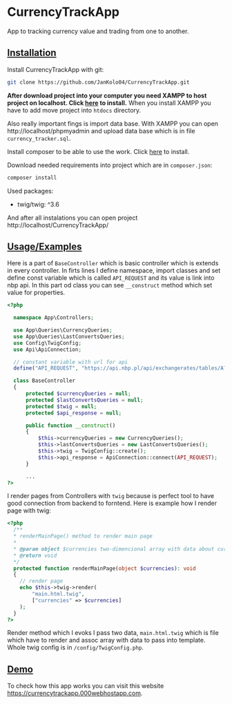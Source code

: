 
# CurrencyTrackApp

App to tracking currency value and trading from one to another.

## [Installation](#installation)

Install CurrencyTrackApp with git:

```bash
git clone https://github.com/JanKolo04/CurrencyTrackApp.git
```

**After download project into your computer you need XAMPP to host project on localhost. Click [here](https://www.apachefriends.org/pl/download.html) to install.** When you install XAMPP you have to add move project into `htdocs` directory.

Also really important fings is import data base. With XAMPP you can open http://localhost/phpmyadmin and upload data base which is in file `currency_tracker.sql`. 

Install composer to be able to use the work. Click [here](https://getcomposer.org/download/) to install.

Download needed requirements into project which are in `composer.json`:
```bash
composer install
```
Used packages:
- twig/twig: ^3.6

And after all instalations you can open project http://localhost/CurrencyTrackApp/
## [Usage/Examples](#usage-examples)

Here is a part of `BaseController` which is basic controller which is extends in every controller. In firts lines I define namespace, import classes and set define const variable which is called `API_REQUEST` and its value is link into nbp api. In this part od class you can see `__construct` method which set value for properties.
```php
<?php

  namespace App\Controllers;

  use App\Queries\CurrencyQueries;
  use App\Queries\LastConvertsQueries;
  use Config\TwigConfig;
  use Api\ApiConnection;

  // constant variable with url for api
  define("API_REQUEST", "https://api.nbp.pl/api/exchangerates/tables/A?format=json");

  class BaseController
  {
      protected $currencyQueries = null;
      protected $lastConvertsQueries = null;
      protected $twig = null;
      protected $api_response = null;

      public function __construct()
      {
          $this->currencyQueries = new CurrencyQueries();
          $this->lastConvertsQueries = new LastConvertsQueries();
          $this->twig = TwigConfig::create();
          $this->api_response = ApiConnection::connect(API_REQUEST);
      }

      ...
?>
```

I render pages from Controllers with `twig` because is perfect tool to have good connection from backend to forntend. Here is example how I render page with twig:

```php
<?php
  /**
  * renderMainPage() method to render main page
  * 
  * @param object $currencies two-dimencional array with data about currencies
  * @return void
  */
  protected function renderMainPage(object $currencies): void
  {   
    // render page
    echo $this->twig->render(
        "main.html.twig",
        ["currencies" => $currencies]
    );
  }
?>
```
Render method which I evoks I pass two data, `main.html.twig` which is file which have to render and assoc array with data to pass into template. Whole twig config is in `/config/TwigConfig.php`.
## [Demo](#demo)

To check how this app works you can visit this website https://currencytrackapp.000webhostapp.com.

